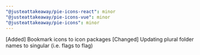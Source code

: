 ```yaml
---
"@justeattakeaway/pie-icons-react": minor
"@justeattakeaway/pie-icons-vue": minor
"@justeattakeaway/pie-icons": minor
---
```


[Added] Bookmark icons to icon packages
[Changed] Updating plural folder names to singular (i.e. flags to flag)
